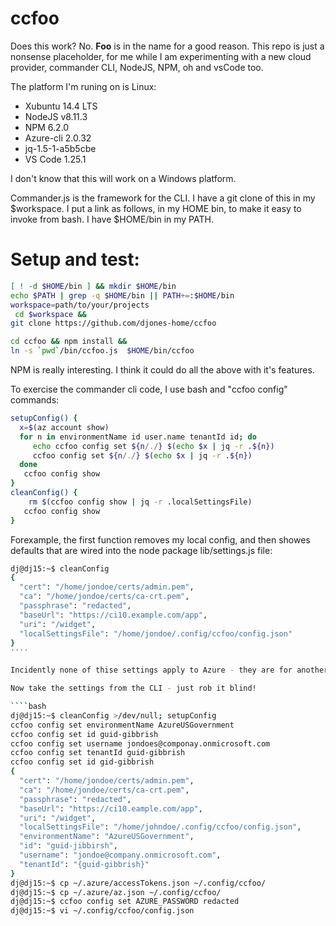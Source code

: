 # ccfoo
Does this work? No.  __Foo__ is in the name for a good reason.  This repo is just a nonsense placeholder, for me while I am  experimenting with a new cloud provider, commander CLI, NodeJS,  NPM, oh and vsCode too.

The platform I'm runing on is Linux: 
* Xubuntu 14.4 LTS
* NodeJS v8.11.3
* NPM 6.2.0
* Azure-cli  2.0.32
* jq-1.5-1-a5b5cbe
* VS Code 1.25.1
  
I don't know that this  will work on a  Windows platform.

Commander.js is the framework for the CLI.  I have a git clone of this in my $workspace. I put a link as follows, in my HOME bin, to make it easy to invoke from bash. I have $HOME/bin in my PATH. 

# Setup and test:

````bash
[ ! -d $HOME/bin ] && mkdir $HOME/bin
echo $PATH | grep -q $HOME/bin || PATH+=:$HOME/bin
workspace=path/to/your/projects
 cd $workspace && 
git clone https://github.com/djones-home/ccfoo

cd ccfoo && npm install &&
ln -s `pwd`/bin/ccfoo.js  $HOME/bin/ccfoo
````

NPM is really interesting. I think it could do all the above  with it's features. 

To exercise the commander cli code, I use bash and "ccfoo config" commands:

````bash
setupConfig() {
  x=$(az account show)
  for n in environmentName id user.name tenantId id; do
     echo ccfoo config set ${n/./} $(echo $x | jq -r .${n})
     ccfoo config set ${n/./} $(echo $x | jq -r .${n})
  done 
   ccfoo config show
}
cleanConfig() {
    rm $(ccfoo config show | jq -r .localSettingsFile)
   ccfoo config show
}
````
Forexample, the first function removes my local config, and then showes defaults that are wired into the node package lib/settings.js file:


````bash
dj@dj15:~$ cleanConfig
{
  "cert": "/home/jondoe/certs/admin.pem",
  "ca": "/home/jondoe/certs/ca-crt.pem",
  "passphrase": "redacted",
  "baseUrl": "https://ci10.example.com/app",
  "uri": "/widget",
  "localSettingsFile": "/home/jondoe/.config/ccfoo/config.json"
}
''''

Incidently none of thise settings apply to Azure - they are for another tool. 

Now take the settings from the CLI - just rob it blind!

````bash
dj@dj15:~$ cleanConfig >/dev/null; setupConfig
ccfoo config set environmentName AzureUSGovernment
ccfoo config set id guid-gibbrish
ccfoo config set username jondoes@componay.onmicrosoft.com
ccfoo config set tenantId guid-gibbrish
ccfoo config set id gid-gibbrish
{
  "cert": "/home/jondoe/certs/admin.pem",
  "ca": "/home/jondoe/certs/ca-crt.pem",
  "passphrase": "redacted",
  "baseUrl": "https://ci10.eample.com/app",
  "uri": "/widget",
  "localSettingsFile": "/home/johndoe/.config/ccfoo/config.json",
  "environmentName": "AzureUSGovernment",
  "id": "guid-jibbirsh",
  "username": "jondoe@company.onmicrosoft.com",
  "tenantId": "{guid-gibbrish}"
}
dj@dj15:~$ cp ~/.azure/accessTokens.json ~/.config/ccfoo/
dj@dj15:~$ cp ~/.azure/az.json ~/.config/ccfoo/
dj@dj15:~$ ccfoo config set AZURE_PASSWORD redacted
dj@dj15:~$ vi ~/.config/ccfoo/config.json


````
